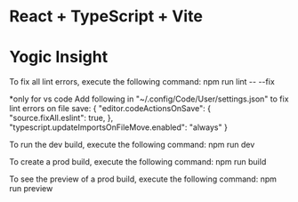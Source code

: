 # React + TypeScript + Vite
# Yogic Insight
To fix all lint errors, execute the following command: 
npm run lint -- --fix

*only for vs code
Add following in "~/.config/Code/User/settings.json" to fix lint errors on file save: 
{
    "editor.codeActionsOnSave": {
        "source.fixAll.eslint": true,
    },
    "typescript.updateImportsOnFileMove.enabled": "always"
}

To run the dev build, execute the following command:
npm run dev

To create a prod build, execute the following command:
npm run build

To see the preview of a prod build, execute the following command:
npm run preview
